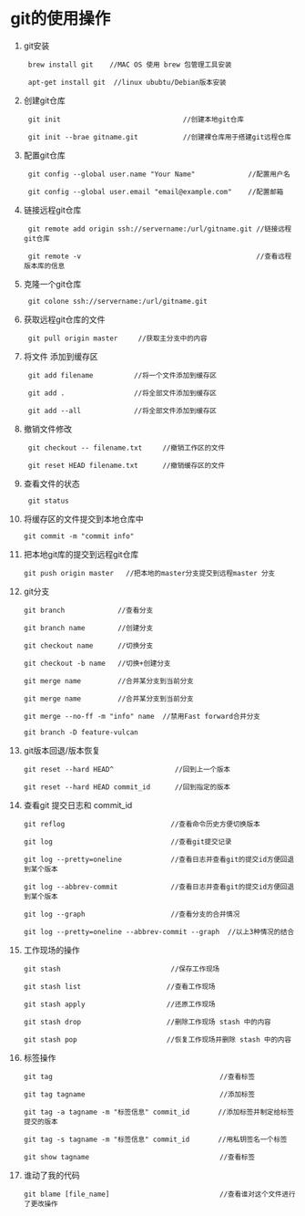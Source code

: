 git的使用操作
===
1. git安装
		
		brew install git    //MAC OS 使用 brew 包管理工具安装
		
		apt-get install git	 //linux ububtu/Debian版本安装

2. 创建git仓库

		git init                              //创建本地git仓库

		git init --brae gitname.git           //创建裸仓库用于搭建git远程仓库
			
			
			
3. 配置git仓库

		git config --global user.name "Your Name"             //配置用户名
		
		git config --global user.email "email@example.com"    //配置邮箱

4. 链接远程git仓库
	
		git remote add origin ssh://servername:/url/gitname.git //链接远程git仓库
		
		git remote -v                                           //查看远程版本库的信息
	
5. 克隆一个git仓库
		
		git colone ssh://servername:/url/gitname.git

6. 获取远程git仓库的文件
		
		git pull origin master     //获取主分支中的内容

7. 将文件 添加到缓存区
		
		git add filename          //将一个文件添加到缓存区
		
		git add .                 //将全部文件添加到缓存区
		
		git add --all             //将全部文件添加到缓存区
		
8. 撤销文件修改

		git checkout -- filename.txt     //撤销工作区的文件
		
		git reset HEAD filename.txt	     //撤销缓存区的文件
			
9. 查看文件的状态

		git status

10. 将缓存区的文件提交到本地仓库中
		
		git commit -m "commit info"

11. 把本地git库的提交到远程git仓库
		
		git push origin master   //把本地的master分支提交到远程master 分支

12. git分支

		git branch             //查看分支
		
		git branch name        //创建分支
		
		git checkout name      //切换分支
		
		git checkout -b name   //切换+创建分支
		
		git merge name         //合并某分支到当前分支
		
		git merge name         //合并某分支到当前分支
		
		git merge --no-ff -m "info" name  //禁用Fast forward合并分支
		
		git branch -D feature-vulcan
		
13. git版本回退/版本恢复

		git reset --hard HEAD^               //回到上一个版本
	
		git reset --hard HEAD commit_id      //回到指定的版本

14. 查看git 提交日志和 commit_id
		
		git reflog                          //查看命令历史方便切换版本

		git log                             //查看git提交记录
		
		git log --pretty=oneline            //查看日志并查看git的提交id方便回退到某个版本
		
		git log --abbrev-commit             //查看日志并查看git的提交id方便回退到某个版本
		
		git log --graph                     //查看分支的合并情况
		
		git log --pretty=oneline --abbrev-commit --graph  //以上3种情况的结合

15. 工作现场的操作

		git stash 							//保存工作现场
		
		git stash list                     //查看工作现场
		
		git stash apply                    //还原工作现场
		
		git stash drop                     //删除工作现场 stash 中的内容
		
		git stash pop                      //恢复工作现场并删除 stash 中的内容
		
16. 标签操作
		
		git tag                                         //查看标签

		git tag tagname                                 //添加标签
		
		git tag -a tagname -m "标签信息" commit_id       //添加标签并制定给标签提交的版本
		
		git tag -s tagname -m "标签信息" commit_id       //用私钥签名一个标签
		
		git show tagname                                //查看标签

17. 谁动了我的代码

		git blame [file_name]                           //查看谁对这个文件进行了更改操作
		
